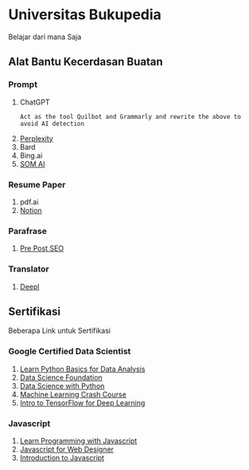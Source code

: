 # Universitas Bukupedia
Belajar dari mana Saja

## Alat Bantu Kecerdasan Buatan

### Prompt
1. ChatGPT
   ```
   Act as the tool Quilbot and Grammarly and rewrite the above to avoid AI detection
   ```
2. [Perplexity](https://www.perplexity.ai/)
3. Bard
4. Bing.ai
5. [SOM AI](https://ora.ai/nabilrei/som-ai)

### Resume Paper
1. pdf.ai
2. [Notion](https://www.notion.so/)

### Parafrase
1. [Pre Post SEO](https://www.prepostseo.com/)

### Translator
1. [Deepl](https://www.deepl.com/translator)

## Sertifikasi
Beberapa Link untuk Sertifikasi
### Google Certified Data Scientist
1. [Learn Python Basics for Data Analysis](https://learndigital.withgoogle.com/digitalunlocked/course/learn-python-basics-for-data-analysis)
2. [Data Science Foundation](https://learndigital.withgoogle.com/digitalunlocked/course/data-science-foundations)
3. [Data Science with Python](https://learndigital.withgoogle.com/digitalunlocked/course/data-science-with-python)
4. [Machine Learning Crash Course](https://learndigital.withgoogle.com/digitalunlocked/course/machine-learning-crash-course)
5. [Intro to TensorFlow for Deep Learning](https://learndigital.withgoogle.com/digitalunlocked/course/intro-to-tensorflow-for-deep-learning)

### Javascript
1. [Learn Programming with Javascript](https://learndigital.withgoogle.com/digitalgarage/course/learn-programming-with-javascript)
2. [Javascript for Web Designer](https://www.linkedin.com/learning/javascript-for-web-designers-3)
3. [Introduction to Javascript](https://www.mygreatlearning.com/academy/learn-for-free/courses/introduction-to-javascript)
 
